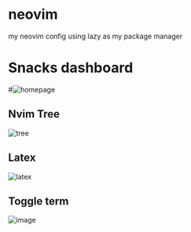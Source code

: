 # neovim
my neovim config using lazy as my package manager

# Snacks dashboard
#![homepage](https://github.com/user-attachments/assets/05e80ba5-2718-40d7-ae8c-b1e1e0cca2fb)

## Nvim Tree
![tree](https://github.com/user-attachments/assets/06b0a0d5-5352-4123-a1ff-36d27f49324f)

## Latex
![latex](https://github.com/user-attachments/assets/d5072a76-656b-42fd-9fe1-fed5a1728c7e)

## Toggle term
![image](https://github.com/user-attachments/assets/6edeed8b-cb5f-451a-85b9-f8d83236a6bf)



